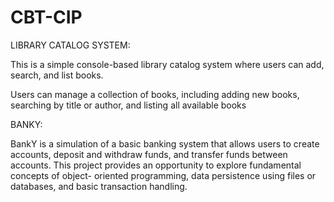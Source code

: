 # CBT-CIP

LIBRARY CATALOG SYSTEM:

This is a simple console-based library catalog system where users can add, search, and list books.

Users can manage a collection of books, including adding new books, searching by title or author, and listing all available books 




BANKY:

BankY is a simulation of a basic banking system that allows users to create accounts, deposit and withdraw funds, and transfer funds between accounts. This project provides an opportunity to explore fundamental concepts of object- oriented programming, data persistence using files or databases, and basic transaction handling.

